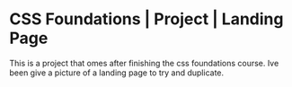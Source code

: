 # CSS Foundations | Project | Landing Page
This is a project that omes after finishing the css foundations course.
Ive been give a picture of a landing page to try and duplicate.